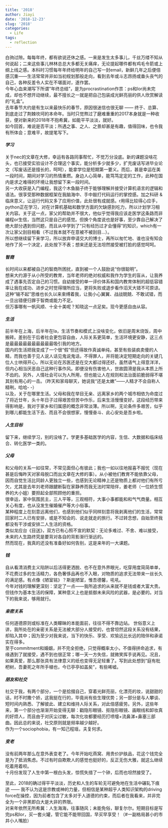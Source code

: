 ```yaml
---
title: '2018'
author: Jiayi
date: '2018-12-23'
slug: '2018'
categories:
  - Life
tags:
  - reflection
---
```

  
白驹过隙。每每年终，都有欲说还休之感。一来是发生太多事儿，千丝万缕不知从何说起；二来这些事儿林林总总大多都无关痛痒，无论提起哪件都有鸡毛令箭或上纲上线之感。本科时习惯每年年终给明年的自己写一封email，新鲜几年之后便倍感沉重——生活常常并非如当初规划那般走向，看到去年或斗志昂扬或垂头丧气的自己，各种反差令人实在不堪面对，遂作罢。  
今年心血来潮写下所谓“年终总结”，是为procrastination作祟：ps和lor尚未完成，却也不想开动继续，最不擅长之一就是把自己包装成光鲜亮丽的供人欣赏解读的“礼盒”。  
去年春节大约是有生以来最快乐的春节，原因很迷信也很无聊 —— 终于、总算、到底走过了荆棘坎坷的本命年。当时只觉熬过了磨难重重的2017本身就是一种收获，便对新来的2018年不抱希冀，如能平平淡淡，就好。  
如今回首，难说是否平淡；所遇之事、之人、之景却甚是有趣，值得回味，也令我有所体会；意难平，故提笔写下。  

#### *学习*
关于nec的文章在大修，幸运有各路同事帮忙，不觉万分没底。新的课题没啥花头，也已接受实验设计不合理这个事实，能分析多少就多少，扩充废话写进毕业论文（写废话还是擅长的，呵呵），能拿学位是短期第一要义。而后，甚是幸运在美一段时间，期间对学习的热情重燃。身边人心简单，能笃笃定定的工作，此种在国内是求之难得的环境让我想留下来一段时间。  
另一大收获是入门编程，我这个木鱼脑子终于能够理解并接受计算机语言的逻辑和语法。很享受那种数据框架在我脑海中、手中敲打代码运行的掌控感。加之科研 & 临床意义，让运行代码又多了应用价值，此处很有成就感。r用得比较得心应手，python正在学习，对在计算机基础和数学方面的欠缺感到吃力，所以计划学习相关内容。关于这一点，家父的帮助并不很大，他似乎觉得我应该走医学这条路而非编程or生信，当然这只是自己的感觉。但换个角度说也是好事，至少靠自己解决了绝大部分遇到但问题，而且从中学到了“只有经历过才会懂得”的知识，which有一次让家父刮目相看（不过我本就不在意被不被刮目…）。  
所以想继续留下来学习，所以放弃申请交大的博士，再所以匆忙地、谁也没有知会地作了另一个决定，此处按下不表；想来还是无法坦然接受被打脸的感觉呵呵。  

#### *智商*  
长时间以来都被自己的智商所困扰，直到被一个人鼓励说“你很聪明”。  
想来大约源于从小所受的教育，当年老师的绝对权威和我作为学生的盲从，让我养成了遇事先否定自己的习惯。自幼接受的单一评价体系和国内教育体制的超低容错率让我在成功、进步之时觉得理所应当，更将失败或退步看作滔天大错不可原谅。这种“输不起”思维也长久以来束缚着我，让我小心翼翼、战战兢兢、不敢试错，而一旦出错便归罪于智商或能力不足。  
但万事哪有一帆风顺、十全十美呢？知晓这一点足矣。现今更感自由从容。  

#### *生活*
前半年在上海，后半年在la，生活节奏和模式上没啥变化，依旧是周末烧饭，周中搬砖。差别在于后者社会更包容自由，人际关系更简单，生活环境更安静，这三点是最最最最最最最最最最吸引我的地方。  
国内的生活把我变成了一个很“假”但还得故作真诚单纯，甚至有些装疯卖傻的人精，而我也善于见人说人话见鬼说鬼话，不得罪人，并将能决定短期走向的关键几位人士哄得开心，所以无论在苏医还是在交大都过得还好。虽然语气上得意洋洋，但内心相当厌恶自己这种行事作风。即便没有伤害他人，世故圆滑是我从本质上所不齿的。另外，人情社会可以为人所用，但也能让人在规则和法治面前脆弱得不堪其别有用心的一击。（昨天和家母聊天，她说我“还是太嫩”——人精才不会自称人精咧，哈哈- -）  
以及，关于在哪里生活。父母和我在举目无亲、远离家乡的两个城市相依为命度过了将近廿年，头十年日子过得艰苦但苦中作乐，后来生活慢慢变好。这段经历带来得影响是，我对于家乡和归属感的概念非常淡薄。所以啊，无论条件多艰苦，似乎到哪儿都能生活下去、而且不会很想家，慢慢奋斗、此心安处是吾乡啦。  

#### *人生目标*
留下来，继续学习，别的没啥了。学更多基础医学的内容，生信、大数据和临床结合、转化医学一类的。

#### *父母*
和父母的关系一如往常，不常见面但心有彼此；我也一如以往地报喜不报忧（现在甚是后悔昨天对家母脱口而出文章在大修的事）。从小被他们教育不能依靠父母，因而自觉生活比同龄人更独立一些，也感到无论精神上还是物质上都对他们有所亏欠，尤其是去年刘老师跟腱断裂在家静养而我无法时常陪伴，姜老师（一位娇生惯养的大小姐）要担起全部照顾他的重担。  
很幸运，家中氛围民主，三人平等，三观相符，大事小事都能和和气气商量。相互关心有度，也从没发生催婚催产等大小俗事。  
某种程度上在刻意远离他们，也感到他们似乎同样刻意将我剥离他们的生活，常常回家时二人已有安排，或是不知会的、说走就走的旅行。不过转念想，自始至终我都没有干涉或安排二人生活的资格。   
类似龙应台《目送》，双方已有心照不宣的默契：无论多难过、不舍、难以接受，未来的人生路终究是要背对各自的背影渐行渐远的。  
然而现在，我真的还没有准备好如何告别，这是来年的一大课题。  

#### *钱*
自从看清消费主义陷阱以后活得更洒脱、也不在意外界眼光，吃穿用度简简单单，不花费过多的生活精力，各色奢侈品再也不入眼，对物质的追求无法带来一丝长久的满足感。有点像《陋室铭》？斯是陋室，惟吾德馨，吼吼。  
今年对钱的理解更深刻：坚定了一点——我所追求的从来就不是钱或者大富大贵。但钱作为基本生活的保障，某种意义上也是抵御未来风险的武器，是必要的。对当下的我来说，够用就行。  

#### *亲密关系*
任何道德原则或标准在人类矇昧的本能面前，往往不得不靠边站。
世俗意义上讲，我所处在的亲密关系是无法被大部分人接受的，也曾坦然这段关系没有结果，却陷入其中；因为至少对我来说，当下的快乐、享受、欢愉远比长远的陪伴和承诺实在得多。  
至于commitment和婚姻，并不完全拒绝，只觉得概率太小，不值得拼命追求，有缘遇到了就接受，遇不到也很正常；哪一天一方失信，就微笑挥手说再见。况且，如果真爱，那么那张具有法律意义的纸也变得无足轻重了。写到此处想到“庭有枇杷树，吾妻死之年所手植也，今已亭亭如盖矣”，有些唏嘘。  

#### *朋友和社交*
社交于我，有两个部分，一个是拾掇自己，穿着光鲜亮丽，化漂亮的妆，说甜甜的话，时不时撒个娇，这我挺在行的，毕竟尚有些生理优势；另一部分是与人攀谈、短时间内熟悉、了解彼此、建立和维持人际关系，对此倍感疲劳。另外，这些年来，第一个部分也渐渐开始变得无聊：戳隐形眼镜、抠隐形眼镜、画眼线和卸妆真的好烦人，而且由于对灰尘过敏，每次化妆都要经历打喷嚏+流鼻涕+鼻塞三部曲。因此总的来说，社交原则就是频率越少越好。  
作为一个sociophobia，有一知己程瑶，夫复何求。 

#### *变老*
没有前两年那么在意外表变老了。今年开始吃燕窝、用贵价护肤品，花这个钱完全是为了抵消焦虑。不过有时自欺欺人的感觉也挺好的，反正无伤大雅，就这么继续吃着用着呗。  
十月份发现了人生中第一根白头发，惊慌失措了一个钟，后而也坦然接受了。

至此，2018的确过得平平淡淡，历史和人生的车轮无可避免地在生活中碾轧下痕迹 —— 我不认为这是宗教或神的力量，但相信是某种超乎人类知识架构的driving force在操控，因为前者包含了太多对于人道德的约束，而后者在我看来，并非完全为一个非黑即白大是大非的界限。  
对来年依然无所希冀：人生海海，往事随风；未能免俗，聊复尔尔。短期目标是写完ps和lor，买一套火罐，管它能不能带回国，早买早享受！（#一副格局甚小的市井小人嘴脸）